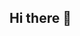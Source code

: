 ## Hi there 👋

<!--
**RolandBota/RolandBota** is a ✨ _special_ ✨ repository because its `README.md` (this file) appears on your GitHub profile.

Here are some ideas to get you started:

- 🔭 I’m currently working on Projects for Cloud Computing !
- 🌱 I’m currently learning DevOps and  Cloud Computing !
- 👯 I’m looking to collaborate on Software Projects .
- 🤔 I’m looking for help with AI .
- 💬 Ask me about for problems in hardware and software .
- 📫 How to reach me: roland.bota@edu.techstarter.de .
- 😄 Pronouns: Technology
- ⚡ Fun fact: Programming
-->
